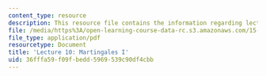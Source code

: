 ```yaml
---
content_type: resource
description: This resource file contains the information regarding lecture 10.
file: /media/https%3A/open-learning-course-data-rc.s3.amazonaws.com/15-070j-advanced-stochastic-processes-fall-2013/36fffa59f09fbedd5969539c90df4cbb_MIT15_070JF13_Lec10.pdf
file_type: application/pdf
resourcetype: Document
title: 'Lecture 10: Martingales I'
uid: 36fffa59-f09f-bedd-5969-539c90df4cbb
---
```

